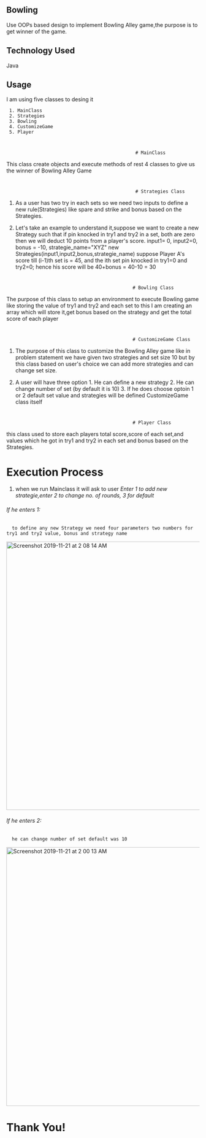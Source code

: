 
## Bowling
 Use OOPs based design to implement Bowling Alley game,the purpose is to get winner of the game.
 
## Technology Used ##

 Java
 
## Usage ##
I  am using five classes to desing it                                                                                                          

     1. MainClass
     2. Strategies
     3. Bowling
     4. CustomizeGame
     5. Player
     
   #
                                                   # MainClass
                                                      
  This class create objects and execute methods of rest 4 classes to give us the winner of Bowling Alley Game
     
  #
                                                           
                                                   # Strategies Class
                                                                                                         
  1. As a user has two try in each sets so we need two inputs to define a new rule(Strategies) like spare and strike 
     and bonus based on the Strategies.
     
  2. Let's take an example to understand it,suppose we want to create a new Strategy such that if pin knocked in try1 and 
     try2 in a set, both are zero then we will deduct 10 points from a player's score.
                                  input1= 0, input2=0, bonus = -10, strategie_name="XYZ"
                                  new Strategies(input1,input2,bonus,strategie_name)
        suppose Player A's score till (i-1)th set is = 45, and the ith set pin knocked in try1=0 and try2=0; hence his score
        will be 40+bonus = 40-10 = 30
  
  #
  
                                                  # Bowling Class
                                                                                                          
  The purpose of this class to setup an environment to execute Bowling game like storing the value of try1 and try2 
  and each set to this I am creating an array which will store it,get bonus based on the strategy and get the total 
  score of each player
     
 #
    
                                                  # CustomizeGame Class                                            
                                    
  1. The purpose of this class to customize the Bowling Alley game like in problem statement we have given two strategies
     and set size 10 but by this class based on user's choice we can add more strategies and can change set size.
     
  2. A user will have three option
            1. He can define a new strategy
            2. He can change number of set (by default it is 10)
            3. If he does choose optoin 1 or 2 default set value and strategies will be defined CustomizeGame class itself
#
 
                                                  # Player Class
                                                                                                          
  this class used to store each players total score,score of each set,and values which he got in try1 and try2 in each set
  and bonus based on the Strategies.
  
 #

# Execution Process
   1. when we run Mainclass it will ask to user *Enter 1 to add new strategie,enter 2 to change no. of rounds, 3 for default*
   ###### If he enters 1:
      to define any new Strategy we need four parameters two numbers for try1 and try2 value, bonus and strategy name
<img width="700" alt="Screenshot 2019-11-21 at 2 08 14 AM" src="https://user-images.githubusercontent.com/25398413/69279209-e2f27180-0c09-11ea-92fa-b5fa6426ce5b.png">

  ###### If he enters 2:
      he can change number of set default was 10 
<img width="675" alt="Screenshot 2019-11-21 at 2 00 13 AM" src="https://user-images.githubusercontent.com/25398413/69279508-8774b380-0c0a-11ea-8f3e-58f6565bc353.png">


# Thank You!
